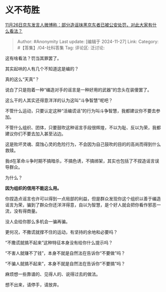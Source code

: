 # 义不苟胜
[11月26日京东发言人微博称：部分造谣抹黑京东者已被公安处罚，对此大家有什么看法？](https://www.zhihu.com/question/5157509399/answer/41582594468)

> Author: #Anonymity
> Last update: [编辑于 2024-11-27]
> Link:
> Category: #【答集】/04-社科答集
> Tag:
> 评论区:
> 泛讨论:

这有啥看法？罚当其罪罢了。

其实起哄的人有几个不知道这是编的？

真的这么“天真”？

说白了只是抱着一种“编造对手的谣言是一种好用的武器”的念头在装傻罢了。

这么干的人其实还得意洋洋的认为这叫“斗争智慧”呢吧？

不管什么运动，只要认定这种“活编谎话”的行为叫斗争智慧，我都建议你不要去参加。

不管什么组织、团体，只要鼓吹这种谣言手段很辉煌，不以为耻、反以为荣，我都建议你们不要去加入甚至沾边。

这是败坏灵魂、腐蚀心灵的危险行为，不会因为自己鼓吹的目的的高尚而得到什么救赎。

我d在革命斗争时期不搞暗杀，不搞色诱，不搞绑架，其实也包括了不捏造谣言误导群众。

为什么？

**因为组织的信用不能这么用。**

你捏造点谣言也许可以得到一点局部的利益，但是群众发现你这个组织以善于编造谣言为荣，骗到了群众你还洋洋得意，自以为智慧，是个好人就会把你看作邪恶一流，没有得商量。

没人会给你那么多机会一骗再骗。

更何况，不撒谎就撑不住的运动，有坚持的余地和必要吗？

“不撒谎就搞不起来”这种特征本身没有给你什么提示吗？

“不害人就赚不了钱”，本身不就是自然法在告诉你“不要做”吗？

“不骗人就搞不起来”，本身不就是自然法在告诉你“不要搞”吗？

麻烦想一些靠谱的、见得人的、说得过去的做法。

想不出来，请停手，请放弃。
